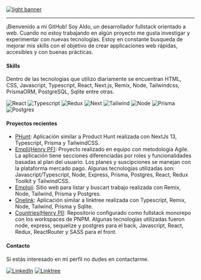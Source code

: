 <a href="https://github.com/roblesdotdev/www.roblesdotdev">
  <picture>
    <source
      alt="dark banner"
      srcset="https://user-images.githubusercontent.com/90198035/189511857-28819862-6eeb-419a-a0e8-05f6380ec516.jpg" 
      media="(prefers-color-scheme: dark)">
    <img 
      alt="light banner"
      src="https://user-images.githubusercontent.com/90198035/189512299-9a12bc0e-13df-42b1-b535-0002d0111b88.jpg">
  </picture>
</a>

---
¡Bienvenido a mi GitHub! Soy Aldo, un desarrollador fullstack orientado a web. Cuando no estoy trabajando en algún proyecto me gusta investigar y experimentar con nuevas tecnologías. Estoy en constante busqueda de mejorar mis skills con el objetivo de crear applicaciones web rápidas, accesibles y con buenas prácticas.

#### Skills 

Dentro de las tecnologias que utilizo diariamente se encuentran HTML, CSS, Javascript, Typescript, React, Next.js, Remix, Node, Tailwindcss, PrismaORM, PostgreSQL, Sqlite entre otras.

![React](https://img.shields.io/badge/React-20232A?style=for-the-badge&logo=react&logoColor=61DAFB)
![Typescript](https://img.shields.io/badge/TypeScript-007ACC?style=for-the-badge&logo=typescript&logoColor=white)
![Redux](https://img.shields.io/badge/Redux-593D88?style=for-the-badge&logo=redux&logoColor=white)
![Next](https://img.shields.io/badge/next.js-000000?style=for-the-badge&logo=nextdotjs&logoColor=white)
![Tailwind](https://img.shields.io/badge/Tailwind_CSS-38B2AC?style=for-the-badge&logo=tailwind-css&logoColor=white)
![Node](https://img.shields.io/badge/Node.js-339933?style=for-the-badge&logo=nodedotjs&logoColor=white)
![Prisma](https://img.shields.io/badge/Prisma-3982CE?style=for-the-badge&logo=Prisma&logoColor=white)
![Postgres](https://img.shields.io/badge/PostgreSQL-316192?style=for-the-badge&logo=postgresql&logoColor=white)

#### Proyectos recientes

- [PHunt](https://github.com/roblesdotdev/next-phunt): Aplicación similar a Product Hunt realizada con NextJs 13, Typescript, Prisma y TailwindCSS.
- [Empli(Henry PF)](https://github.com/empli-org/empli-www): Proyecto realizado en equipo con metodologia Agile. La aplicación tiene secciones diferenciadas por roles y funcionalidades basadas al plan del usuario. Los planes y suscipciones se manejan con la plataforma mercado pago. Algunas tecnologias utilizadas son: Javascript/Typescript, Node, Express, Prisma, Postgres, React, Redux Toolkit y TailwindCSS.
- [Emploii](https://github.com/roblesdotdev/emploii): Sitio web para listar y buscart trabajo realizada con Remix, Node, Tailwind, Prisma y Postgres.
- [Onelink](https://github.com/roblesdotdev/onelink): Aplicación similar a linktree realizada con Typescript, Remix, Node, Tailwind, Prisma y Sqlite. 
- [Countries(Henry PI)](https://github.com/roblesdotdev/countries-monorepo): Repositorio configurado como fullstack monorepo con los workspaces de PNPM. Algunas tecnologias utilizadas fueron node, express, sequelize y postgres para el back, Javascript, React, Redux, ReactRouter y SASS para el front.

#### Contacto

Si estás interesado en mi perfil no dudes en contactarme.

[![LinkedIn](https://img.shields.io/badge/linkedin-%230077B5.svg?style=for-the-badge&logo=linkedin&logoColor=white)](https://www.linkedin.com/in/robles-ra/)
[![Linktree](https://img.shields.io/badge/website-000000?style=for-the-badge&logo=About.me&logoColor=white)](https://roblesdotdev.fly.dev/)
